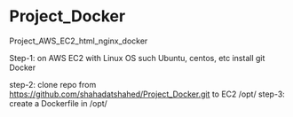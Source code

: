 # Project_Docker
Project_AWS_EC2_html_nginx_docker

Step-1: on AWS EC2 with Linux OS such Ubuntu, centos, etc
install git
Docker

step-2: clone repo from https://github.com/shahadatshahed/Project_Docker.git to EC2 /opt/
step-3: create a Dockerfile in /opt/
